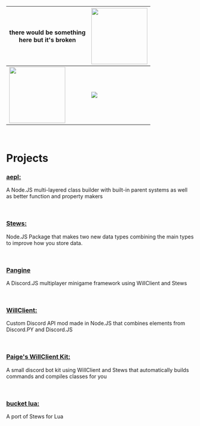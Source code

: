 | there would be something <br> here but it's broken | <img height=150 src="https://github-readme-stats-git-masterrstaa-rickstaa.vercel.app/api?username=paigeroid&theme=github_dark"> |
| ---- | ---- |
| <img height=150 src="https://github-profile-summary-cards.vercel.app/api/cards/profile-details?username=paigeroid&theme=github_dark"> | <img src="https://github-readme-stats.vercel.app/api/top-langs/?username=paigeroid&theme=github_dark">

<br>

# Projects

### **[aepl:](https://github.com/paigeroid/aepl)** 
A Node.JS multi-layered class builder with built-in parent systems as well as better function and property makers

<br>

### **[Stews:](https://github.com/paigeroid/stews)** 
Node.JS Package that makes two new data types combining the main types to improve how you store data.

<br>

### **[Pangine](https://github.com/paigeroid/pangine)**
A Discord.JS multiplayer minigame framework using WillClient and Stews

<br>

### **[WillClient:](https://github.com/paigeroid/willclient)** 
Custom Discord API mod made in Node.JS that combines elements from Discord.PY and Discord.JS

<br>

### **[Paige's WillClient Kit:](https://github.com/paigeroid/paiges-wc-kit)** 
A small discord bot kit using WillClient and Stews that automatically builds commands and compiles classes for you

<br>

### **[bucket lua:](https://github.com/paigeroid/bucket-lua)**
A port of Stews for Lua
